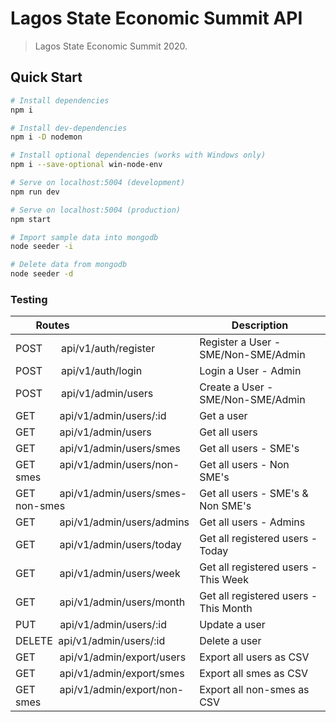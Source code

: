 # Lagos State Economic Summit API

> Lagos State Economic Summit 2020.

## Quick Start

```bash
# Install dependencies
npm i

# Install dev-dependencies
npm i -D nodemon

# Install optional dependencies (works with Windows only)
npm i --save-optional win-node-env

# Serve on localhost:5004 (development)
npm run dev

# Serve on localhost:5004 (production)
npm start

# Import sample data into mongodb
node seeder -i

# Delete data from mongodb
node seeder -d
```

### Testing

| Routes &nbsp; &nbsp; &nbsp; &nbsp; &nbsp; &nbsp;&nbsp; &nbsp; &nbsp; &nbsp; &nbsp; &nbsp; &nbsp; &nbsp; &nbsp; &nbsp; &nbsp; &nbsp; &nbsp; | Description       |
| ----------------------------------------------------------------- | ---------------------------------------|
| POST &nbsp; &nbsp; &nbsp; api/v1/auth/register                    | Register a User - SME/Non-SME/Admin    |
| POST &nbsp; &nbsp; &nbsp; api/v1/auth/login                       | Login a User - Admin                   |
| POST &nbsp; &nbsp; &nbsp; api/v1/admin/users                      | Create a User - SME/Non-SME/Admin      |
| GET &nbsp; &nbsp; &nbsp; &nbsp; api/v1/admin/users/:id            | Get a user                             |
| GET &nbsp; &nbsp; &nbsp; &nbsp; api/v1/admin/users                | Get all users                          |
| GET &nbsp; &nbsp; &nbsp; &nbsp; api/v1/admin/users/smes           | Get all users - SME's                  |
| GET &nbsp; &nbsp; &nbsp; &nbsp; api/v1/admin/users/non-smes       | Get all users - Non SME's              |
| GET &nbsp; &nbsp; &nbsp; &nbsp; api/v1/admin/users/smes-non-smes  | Get all users - SME's & Non SME's      |
| GET &nbsp; &nbsp; &nbsp; &nbsp; api/v1/admin/users/admins         | Get all users - Admins                 |
| GET &nbsp; &nbsp; &nbsp; &nbsp; api/v1/admin/users/today          | Get all registered users - Today       |
| GET &nbsp; &nbsp; &nbsp; &nbsp; api/v1/admin/users/week           | Get all registered users - This Week   |
| GET &nbsp; &nbsp; &nbsp; &nbsp; api/v1/admin/users/month          | Get all registered users - This Month  |
| PUT &nbsp; &nbsp; &nbsp; &nbsp; api/v1/admin/users/:id            | Update a user                          |
| DELETE &nbsp;api/v1/admin/users/:id                              | Delete a user                          |
| GET &nbsp; &nbsp; &nbsp; &nbsp; api/v1/admin/export/users         | Export all users as CSV                |
| GET &nbsp; &nbsp; &nbsp; &nbsp; api/v1/admin/export/smes          | Export all smes as CSV                 |
| GET &nbsp; &nbsp; &nbsp; &nbsp; api/v1/admin/export/non-smes      | Export all non-smes as CSV             |